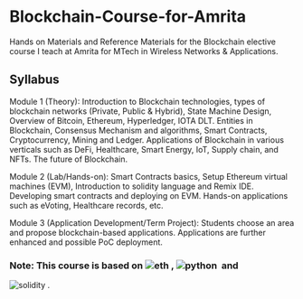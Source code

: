 # Blockchain-Course-for-Amrita
Hands on Materials and Reference Materials for the Blockchain elective course I teach at Amrita for MTech in Wireless Networks &amp; Applications.

## Syllabus

Module 1 (Theory): Introduction to Blockchain technologies, types of blockchain networks (Private, Public & Hybrid), State Machine Design, Overview of Bitcoin, Ethereum, Hyperledger, IOTA DLT. Entities in Blockchain, Consensus Mechanism and algorithms, Smart Contracts, Cryptocurrency, Mining and Ledger. Applications of Blockchain in various verticals such as DeFi, Healthcare, Smart Energy, IoT, Supply chain, and NFTs. The future of Blockchain.
 
Module 2 (Lab/Hands-on): Smart Contracts basics, Setup Ethereum virtual machines (EVM), Introduction to solidity language and Remix IDE. Developing smart contracts and deploying on EVM. Hands-on applications such as eVoting, Healthcare records, etc.

Module 3 (Application Development/Term Project): Students choose an area and propose blockchain-based applications. Applications are further enhanced and possible PoC deployment. 

### Note: This course is based on ![eth](https://img.shields.io/badge/Ethereum-3C3C3D?style=for-the-badge&logo=Ethereum&logoColor=white)&nbsp;, ![python](https://img.shields.io/badge/Python-3776AB?style=for-the-badge&logo=python&logoColor=white)&nbsp; and
![solidity](https://img.shields.io/badge/Solidity-e6e6e6?style=for-the-badge&logo=solidity&logoColor=black)&nbsp;.

